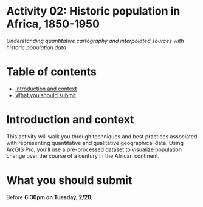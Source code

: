 # Activity 02: Historic population in Africa, 1850-1950 <!-- omit in toc -->
*Understanding quantitative cartography and interpolated sources with historic population data*

# Table of contents <!-- omit in toc -->

- [Introduction and context](#introduction-and-context)
- [What you should submit](#what-you-should-submit)

# Introduction and context

This activity will walk you through techniques and best practices associated with representing quantitative and qualitative geographical data. Using ArcGIS Pro, you'll use a pre-processed dataset to visualize population change over the course of a century in the African continent.

# What you should submit

Before **6:30pm on Tuesday, 2/20**, 

